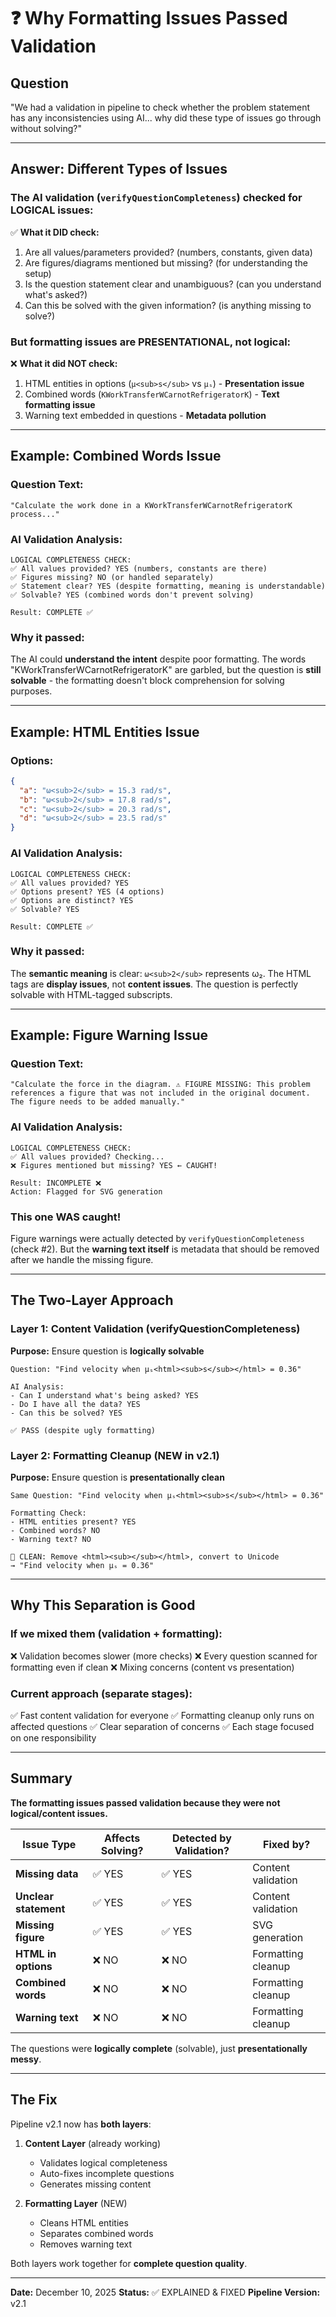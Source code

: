 # ❓ Why Formatting Issues Passed Validation

## Question
"We had a validation in pipeline to check whether the problem statement has any inconsistencies using AI... why did these type of issues go through without solving?"

---

## Answer: Different Types of Issues

### The AI validation (`verifyQuestionCompleteness`) checked for **LOGICAL** issues:

✅ **What it DID check:**
1. Are all values/parameters provided? (numbers, constants, given data)
2. Are figures/diagrams mentioned but missing? (for understanding the setup)
3. Is the question statement clear and unambiguous? (can you understand what's asked?)
4. Can this be solved with the given information? (is anything missing to solve?)

### But formatting issues are **PRESENTATIONAL**, not logical:

❌ **What it did NOT check:**
1. HTML entities in options (`μ<sub>s</sub>` vs `μₛ`) - **Presentation issue**
2. Combined words (`KWorkTransferWCarnotRefrigeratorK`) - **Text formatting issue**
3. Warning text embedded in questions - **Metadata pollution**

---

## Example: Combined Words Issue

### Question Text:
```
"Calculate the work done in a KWorkTransferWCarnotRefrigeratorK process..."
```

### AI Validation Analysis:
```
LOGICAL COMPLETENESS CHECK:
✅ All values provided? YES (numbers, constants are there)
✅ Figures missing? NO (or handled separately)
✅ Statement clear? YES (despite formatting, meaning is understandable)
✅ Solvable? YES (combined words don't prevent solving)

Result: COMPLETE ✅
```

### Why it passed:
The AI could **understand the intent** despite poor formatting. The words "KWorkTransferWCarnotRefrigeratorK" are garbled, but the question is **still solvable** - the formatting doesn't block comprehension for solving purposes.

---

## Example: HTML Entities Issue

### Options:
```json
{
  "a": "ω<sub>2</sub> = 15.3 rad/s",
  "b": "ω<sub>2</sub> = 17.8 rad/s",
  "c": "ω<sub>2</sub> = 20.3 rad/s",
  "d": "ω<sub>2</sub> = 23.5 rad/s"
}
```

### AI Validation Analysis:
```
LOGICAL COMPLETENESS CHECK:
✅ All values provided? YES
✅ Options present? YES (4 options)
✅ Options are distinct? YES
✅ Solvable? YES

Result: COMPLETE ✅
```

### Why it passed:
The **semantic meaning** is clear: `ω<sub>2</sub>` represents ω₂. The HTML tags are **display issues**, not **content issues**. The question is perfectly solvable with HTML-tagged subscripts.

---

## Example: Figure Warning Issue

### Question Text:
```
"Calculate the force in the diagram. ⚠️ FIGURE MISSING: This problem references a figure that was not included in the original document. The figure needs to be added manually."
```

### AI Validation Analysis:
```
LOGICAL COMPLETENESS CHECK:
✅ All values provided? Checking...
❌ Figures mentioned but missing? YES ← CAUGHT!

Result: INCOMPLETE ❌
Action: Flagged for SVG generation
```

### This one WAS caught!
Figure warnings were actually detected by `verifyQuestionCompleteness` (check #2). But the **warning text itself** is metadata that should be removed after we handle the missing figure.

---

## The Two-Layer Approach

### Layer 1: Content Validation (verifyQuestionCompleteness)
**Purpose:** Ensure question is **logically solvable**

```
Question: "Find velocity when μₛ<html><sub>s</sub></html> = 0.36"

AI Analysis:
- Can I understand what's being asked? YES
- Do I have all the data? YES
- Can this be solved? YES

✅ PASS (despite ugly formatting)
```

### Layer 2: Formatting Cleanup (NEW in v2.1)
**Purpose:** Ensure question is **presentationally clean**

```
Same Question: "Find velocity when μₛ<html><sub>s</sub></html> = 0.36"

Formatting Check:
- HTML entities present? YES
- Combined words? NO
- Warning text? NO

🧹 CLEAN: Remove <html><sub></sub></html>, convert to Unicode
→ "Find velocity when μₛ = 0.36"
```

---

## Why This Separation is Good

### If we mixed them (validation + formatting):
❌ Validation becomes slower (more checks)
❌ Every question scanned for formatting even if clean
❌ Mixing concerns (content vs presentation)

### Current approach (separate stages):
✅ Fast content validation for everyone
✅ Formatting cleanup only runs on affected questions
✅ Clear separation of concerns
✅ Each stage focused on one responsibility

---

## Summary

**The formatting issues passed validation because they were not logical/content issues.**

| Issue Type | Affects Solving? | Detected by Validation? | Fixed by? |
|------------|------------------|------------------------|-----------|
| **Missing data** | ✅ YES | ✅ YES | Content validation |
| **Unclear statement** | ✅ YES | ✅ YES | Content validation |
| **Missing figure** | ✅ YES | ✅ YES | SVG generation |
| **HTML in options** | ❌ NO | ❌ NO | Formatting cleanup |
| **Combined words** | ❌ NO | ❌ NO | Formatting cleanup |
| **Warning text** | ❌ NO | ❌ NO | Formatting cleanup |

The questions were **logically complete** (solvable), just **presentationally messy**.

---

## The Fix

Pipeline v2.1 now has **both layers**:

1. **Content Layer** (already working)
   - Validates logical completeness
   - Auto-fixes incomplete questions
   - Generates missing content

2. **Formatting Layer** (NEW)
   - Cleans HTML entities
   - Separates combined words
   - Removes warning text

Both layers work together for **complete question quality**.

---

**Date:** December 10, 2025
**Status:** ✅ EXPLAINED & FIXED
**Pipeline Version:** v2.1
